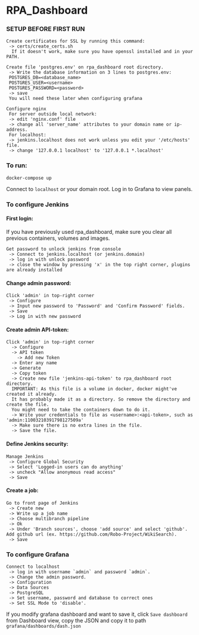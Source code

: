 # RPA_Dashboard

### SETUP BEFORE FIRST RUN
```
Create certificates for SSL by running this command:
 -> certs/create_certs.sh
  If it doesn't work, make sure you have openssl installed and in your PATH.

Create file 'postgres.env' on rpa_dashboard root directory.
 -> Write the database information on 3 lines to postgres.env:
 POSTGRES_DB=<database_name>
 POSTGRES_USER=<username>
 POSTGRES_PASSWORD=<password>
 -> save
 You will need these later when configuring grafana

Configure nginx
 For server outside local network:
 -> edit 'nginx.conf' file
 -> change all 'server_name' attributes to your domain name or ip-address.
 For localhost:
 -> jenkins.localhost does not work unless you edit your '/etc/hosts' file.
 -> change '127.0.0.1 localhost' to '127.0.0.1 *.localhost'
```

### To run:
    docker-compose up

Connect to `localhost` or your domain root. Log in to Grafana to view panels.

### To configure Jenkins

#### First login:

If you have previously used rpa_dashboard, make sure you clear all previous containers, volumes and images.
```
Get password to unlock jenkins from console
 -> Connect to jenkins.localhost (or jenkins.domain)
 -> log in with unlock password
 -> close the window by pressing 'x' in the top right corner, plugins are already installed
```
 
#### Change admin password:
```
Click 'admin' in top-right corner
 -> Configure
 -> Input new password to 'Password' and 'Confirm Password' fields.
 -> Save
 -> Log in with new password
```
 
#### Create admin API-token:
```
Click 'admin' in top-right corner
  -> Configure
  -> API token
    -> Add new Token
  -> Enter any name
  -> Generate
  -> Copy token
  -> Create new file 'jenkins-api-token' to rpa_dashboard root directory.
  IMPORTANT: As this file is a volume in docker, docker might've created it already.
  It has probably made it as a directory. So remove the directory and create the file.
  You might need to take the containers down to do it.
  -> Write your credentials to file as <username>:<api-token>, such as 'admin:11003210391798127509a'
  -> Make sure there is no extra lines in the file.
  -> Save the file.
```

#### Define Jenkins security:
```
Manage Jenkins
 -> Configure Global Security
 -> Select 'Logged-in users can do anything'
 -> uncheck "Allow anonymous read access"
 -> Save
```

#### Create a job:
```
Go to front page of Jenkins
 -> Create new
 -> Write up a job name
 -> Choose multibranch pipeline
 -> Ok
 -> Under 'Branch sources', choose 'add source' and select 'github'. Add github url (ex. https://github.com/Robo-Project/WikiSearch).
 -> Save
```

### To configure Grafana
```
Connect to localhost
 -> log in with username `admin` and password `admin`.
 -> Change the admin password.
 -> Configuration
 -> Data Sources
 -> PostgreSQL
 -> Set username, password and database to correct ones
 -> Set SSL Mode to 'disable'.
```

If you modify grafana dashboard and want to save it, click `Save dashboard` from Dashboard view, copy the JSON and copy it to path `grafana/dashboards/dash.json`
